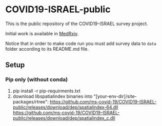 # COVID19-ISRAEL-public

This is the public repository of the COVID19-ISRAEL survey project.

Initial work is available in [MedRxiv](https://www.medrxiv.org/content/10.1101/2020.03.19.20038844v1). 

Notice that in order to make code run you must add survey data to `data` folder according to its README.md file.

## Setup

### Pip only (without conda)

1. pip install -r pip-requirments.txt
2. download libspatialindex binaries into "[your-env-dir]/site-packages/rtree":
  https://github.com/ms-covid-19/COVID19-ISRAEL-public/releases/download/dep/spatialindex-64.dll
  https://github.com/ms-covid-19/COVID19-ISRAEL-public/releases/download/dep/spatialindex_c.dll